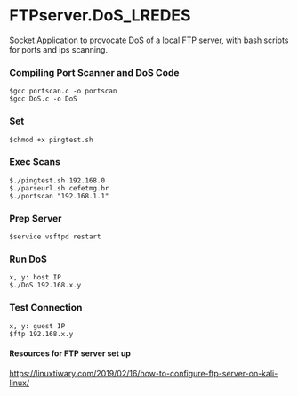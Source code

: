 # FTPserver.DoS_LREDES
Socket Application to provocate DoS of a local FTP server, with bash scripts for ports and ips scanning.

### Compiling Port Scanner and DoS Code
````
$gcc portscan.c -o portscan
$gcc DoS.c -o DoS
````

### Set
```
$chmod +x pingtest.sh
```

### Exec Scans
````
$./pingtest.sh 192.168.0
$./parseurl.sh cefetmg.br
$./portscan "192.168.1.1"
````

### Prep Server
```
$service vsftpd restart
```

### Run DoS
````
x, y: host IP
$./DoS 192.168.x.y

```` 

### Test Connection 
````
x, y: guest IP
$ftp 192.168.x.y
````

#### Resources for FTP server set up
https://linuxtiwary.com/2019/02/16/how-to-configure-ftp-server-on-kali-linux/

